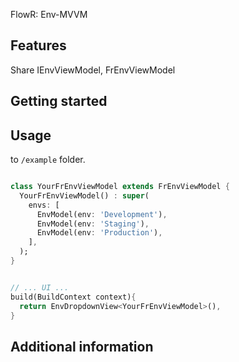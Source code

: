 FlowR: Env-MVVM

## Features

Share IEnvViewModel, FrEnvViewModel

## Getting started


## Usage

to `/example` folder.

```dart

class YourFrEnvViewModel extends FrEnvViewModel {
  YourFrEnvViewModel() : super(
    envs: [
      EnvModel(env: 'Development'),
      EnvModel(env: 'Staging'),
      EnvModel(env: 'Production'),
    ],
  );
}


// ... UI ...
build(BuildContext context){
  return EnvDropdownView<YourFrEnvViewModel>(),
}
```

## Additional information
